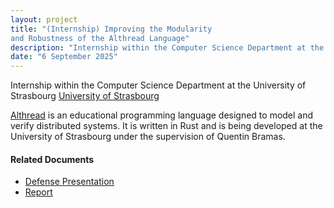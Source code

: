 ```yaml
---
layout: project
title: "(Internship) Improving the Modularity
and Robustness of the Althread Language"
description: "Internship within the Computer Science Department at the University of Strasbourg"
date: "6 September 2025"
---
```


Internship within the Computer Science Department at the University of Strasbourg [University of Strasbourg](https://mathinfo.unistra.fr/formations/master/master-informatique/odf-parcours-science-et-ingenierie-des-reseaux-de-linternet-et-des-systemes-siris-PR12-18105/?tab=cours)

[Althread](https://althread.github.io) is an educational programming language designed to model and verify distributed
systems. It is written in Rust and is being developed at the University of Strasbourg under the supervision of Quentin Bramas.

#### Related Documents

- [Defense Presentation](../../assets/projects/althread_import/internship_defense.pdf)
- [Report](../../assets/projects/althread_import/internship_report.pdf)

